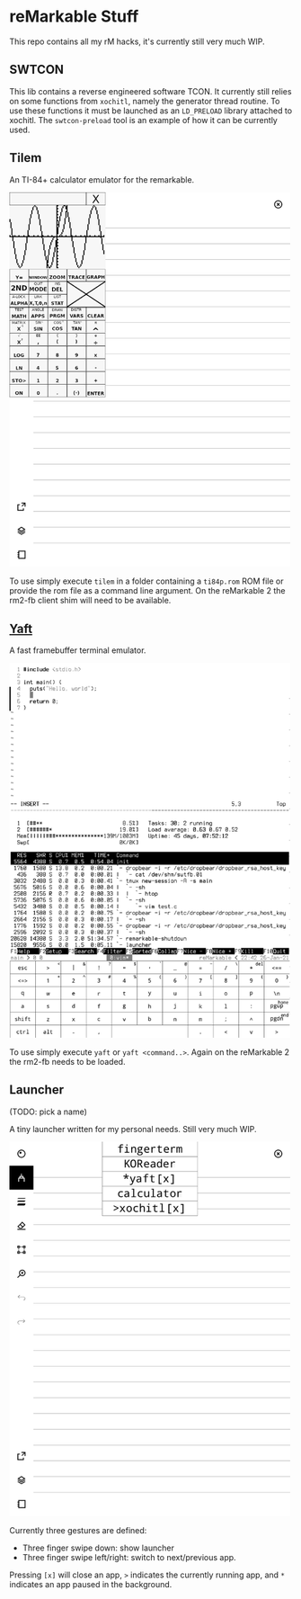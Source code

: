 reMarkable Stuff
================

This repo contains all my rM hacks, it's currently still very much WIP.

SWTCON
------

This lib contains a reverse engineered software TCON. It currently still relies
on some functions from `xochitl`, namely the generator thread routine.
To use these functions it must be launched as an `LD_PRELOAD` library attached to xochitl.
The `swtcon-preload` tool is an example of how it can be currently used.

Tilem
-----

An TI-84+ calculator emulator for the remarkable.

<img src="doc/tilem.png" width=500/>

To use simply execute `tilem` in a folder containing a `ti84p.rom` ROM file or provide the rom file as a command line argument.
On the reMarkable 2 the rm2-fb client shim will need to be available.

[Yaft](apps/yaft)
----

A fast framebuffer terminal emulator.

<img src="doc/yaft.png" width=500/>

To use simply execute `yaft` or `yaft <command..>`. Again on the reMarkable 2 the rm2-fb needs to be loaded.

Launcher
----
(TODO: pick a name)

A tiny launcher written for my personal needs. Still very much WIP.

<img src="doc/launcher.png" width=500/>

Currently three gestures are defined:
 * Three finger swipe down: show launcher
 * Three finger swipe left/right: switch to next/previous app.

Pressing `[x]` will close an app, `>` indicates the currently running app, and `*` indicates an app paused in the background.
